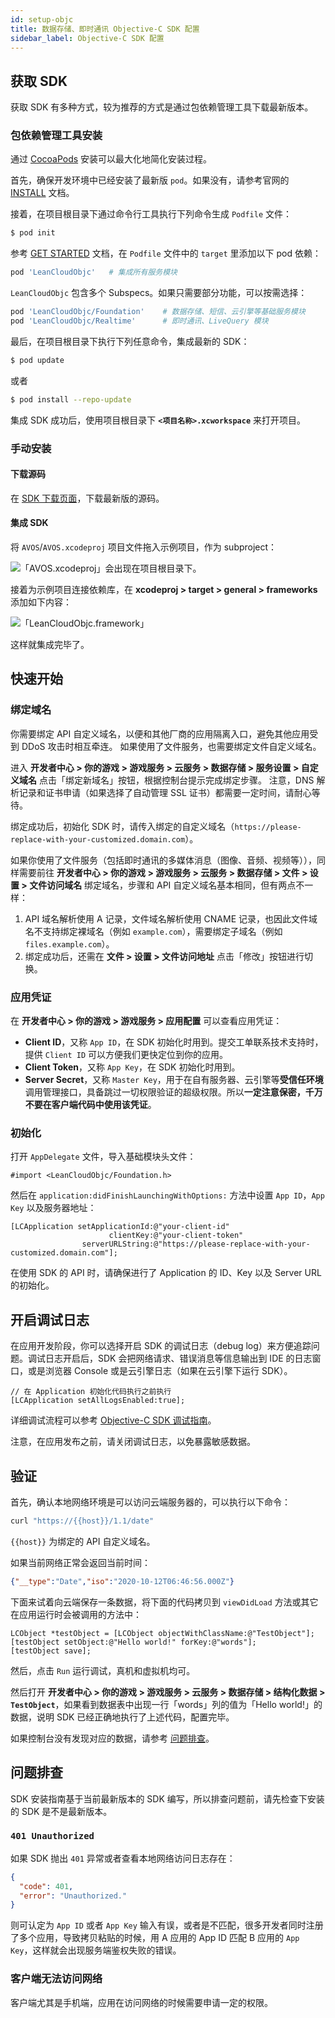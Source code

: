 ```yaml
---
id: setup-objc
title: 数据存储、即时通讯 Objective-C SDK 配置 
sidebar_label: Objective-C SDK 配置
---
```




## 获取 SDK

获取 SDK 有多种方式，较为推荐的方式是通过包依赖管理工具下载最新版本。

### 包依赖管理工具安装

通过 [CocoaPods](https://cocoapods.org) 安装可以最大化地简化安装过程。

首先，确保开发环境中已经安装了最新版 `pod`。如果没有，请参考官网的 [INSTALL](https://cocoapods.org) 文档。

接着，在项目根目录下通过命令行工具执行下列命令生成 `Podfile` 文件：

```sh
$ pod init
```

参考 [GET STARTED](https://cocoapods.org) 文档，在 `Podfile` 文件中的 `target` 里添加以下 pod 依赖：

```ruby
pod 'LeanCloudObjc'   # 集成所有服务模块
```

`LeanCloudObjc` 包含多个 Subspecs。如果只需要部分功能，可以按需选择：

```ruby
pod 'LeanCloudObjc/Foundation'    # 数据存储、短信、云引擎等基础服务模块
pod 'LeanCloudObjc/Realtime'      # 即时通讯、LiveQuery 模块
```

最后，在项目根目录下执行下列任意命令，集成最新的 SDK：

```sh
$ pod update
```

或者

```sh
$ pod install --repo-update
```

集成 SDK 成功后，使用项目根目录下 **`<项目名称>.xcworkspace`** 来打开项目。

### 手动安装

#### 下载源码

在 [SDK 下载页面][download-sdk]，下载最新版的源码。

[download-sdk]: https://releases.leanapp.cn/#/leancloud/objc-sdk/releases
#### 集成 SDK

将 `AVOS`/`AVOS.xcodeproj` 项目文件拖入示例项目，作为 subproject：

![「AVOS.xcodeproj」会出现在项目根目录下。](/img/quick_start/ios/subproject.png)

接着为示例项目连接依赖库，在 **xcodeproj > target > general > frameworks** 添加如下内容：

![「LeanCloudObjc.framework」](/img/quick_start/ios/link-binary.png)

这样就集成完毕了。

## 快速开始

### 绑定域名

你需要绑定 API 自定义域名，以便和其他厂商的应用隔离入口，避免其他应用受到 DDoS 攻击时相互牵连。
如果使用了文件服务，也需要绑定文件自定义域名。

进入 **开发者中心 > 你的游戏 > 游戏服务 > 云服务 > 数据存储 > 服务设置 > 自定义域名** 点击「绑定新域名」按钮，根据控制台提示完成绑定步骤。
注意，DNS 解析记录和证书申请（如果选择了自动管理 SSL 证书）都需要一定时间，请耐心等待。

绑定成功后，初始化 SDK 时，请传入绑定的自定义域名（`https://please-replace-with-your-customized.domain.com`）。

如果你使用了文件服务（包括即时通讯的多媒体消息（图像、音频、视频等）），同样需要前往 **开发者中心 > 你的游戏 > 游戏服务 > 云服务 > 数据存储 > 文件 > 设置 > 文件访问域名** 绑定域名，步骤和 API 自定义域名基本相同，但有两点不一样：

1. API 域名解析使用 A 记录，文件域名解析使用 CNAME 记录，也因此文件域名不支持绑定裸域名（例如 `example.com`），需要绑定子域名（例如 `files.example.com`）。
2. 绑定成功后，还需在 **文件 > 设置 > 文件访问地址** 点击「修改」按钮进行切换。

### 应用凭证

在 **开发者中心 > 你的游戏 > 游戏服务 > 应用配置** 可以查看应用凭证：

- **Client ID**，又称 `App ID`，在 SDK 初始化时用到。提交工单联系技术支持时，提供 `Client ID` 可以方便我们更快定位到你的应用。
- **Client Token**，又称 `App Key`，在 SDK 初始化时用到。
- **Server Secret**，又称 `Master Key`，用于在自有服务器、云引擎等**受信任环境**调用管理接口，具备跳过一切权限验证的超级权限。所以**一定注意保密，千万不要在客户端代码中使用该凭证**。

### 初始化

打开 `AppDelegate` 文件，导入基础模块头文件：

```objc
#import <LeanCloudObjc/Foundation.h>
```


然后在 `application:didFinishLaunchingWithOptions:` 方法中设置 `App ID`，`App Key` 以及服务器地址：

```objc
[LCApplication setApplicationId:@"your-client-id"
                      clientKey:@"your-client-token"
                serverURLString:@"https://please-replace-with-your-customized.domain.com"];
```

在使用 SDK 的 API 时，请确保进行了 Application 的 ID、Key 以及 Server URL 的初始化。


## 开启调试日志

在应用开发阶段，你可以选择开启 SDK 的调试日志（debug log）来方便追踪问题。调试日志开启后，SDK 会把网络请求、错误消息等信息输出到 IDE 的日志窗口，或是浏览器 Console 或是云引擎日志（如果在云引擎下运行 SDK）。

```objc
// 在 Application 初始化代码执行之前执行
[LCApplication setAllLogsEnabled:true];
```

详细调试流程可以参考 [Objective-C SDK 调试指南][objc-debug-guide]。

[objc-debug-guide]: https://forum.leancloud.cn/t/leancloud-sdk-objective-c-sdk/21851

注意，在应用发布之前，请关闭调试日志，以免暴露敏感数据。

## 验证

首先，确认本地网络环境是可以访问云端服务器的，可以执行以下命令：

```sh
curl "https://{{host}}/1.1/date"
```

`{{host}}` 为绑定的 API 自定义域名。

如果当前网络正常会返回当前时间：

```json
{"__type":"Date","iso":"2020-10-12T06:46:56.000Z"}
```

下面来试着向云端保存一条数据，将下面的代码拷贝到 `viewDidLoad` 方法或其它在应用运行时会被调用的方法中：

```objc
LCObject *testObject = [LCObject objectWithClassName:@"TestObject"];
[testObject setObject:@"Hello world!" forKey:@"words"];
[testObject save];
```

然后，点击 `Run` 运行调试，真机和虚拟机均可。

然后打开 **开发者中心 > 你的游戏 > 游戏服务 > 云服务 > 数据存储 > 结构化数据 > `TestObject`**，如果看到数据表中出现一行「words」列的值为「Hello world!」的数据，说明 SDK 已经正确地执行了上述代码，配置完毕。

如果控制台没有发现对应的数据，请参考 [问题排查](#问题排查)。

## 问题排查

SDK 安装指南基于当前最新版本的 SDK 编写，所以排查问题前，请先检查下安装的 SDK 是不是最新版本。

### `401 Unauthorized`

如果 SDK 抛出 `401` 异常或者查看本地网络访问日志存在：

```json
{
  "code": 401,
  "error": "Unauthorized."
}
```

则可认定为 `App ID` 或者 `App Key` 输入有误，或者是不匹配，很多开发者同时注册了多个应用，导致拷贝粘贴的时候，用 A 应用的 App ID 匹配 B 应用的 `App Key`，这样就会出现服务端鉴权失败的错误。

### 客户端无法访问网络

客户端尤其是手机端，应用在访问网络的时候需要申请一定的权限。